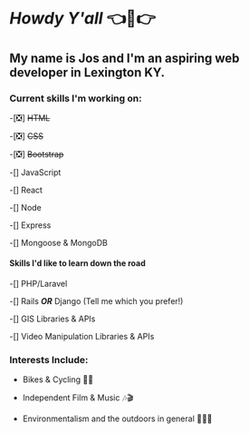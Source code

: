 
# *Howdy Y'all*  👈🤠👉

## My name is Jos and I'm an aspiring web developer in Lexington KY.



### Current skills I'm working on:

-[❎] ~~HTML~~

-[❎] ~~CSS~~

-[❎] ~~Bootstrap~~

-[] JavaScript

-[] React

-[] Node

-[] Express

-[] Mongoose & MongoDB


#### Skills I'd like to learn down the road 
-[] PHP/Laravel

-[] Rails ***OR*** Django (Tell me which you prefer!)

-[] GIS Libraries & APIs

-[] Video Manipulation Libraries & APIs 


### Interests Include:
- Bikes & Cycling 🚵‍♂️

- Independent Film & Music 🎶🎬

- Environmentalism and the outdoors in general 🌳🍃🌲
